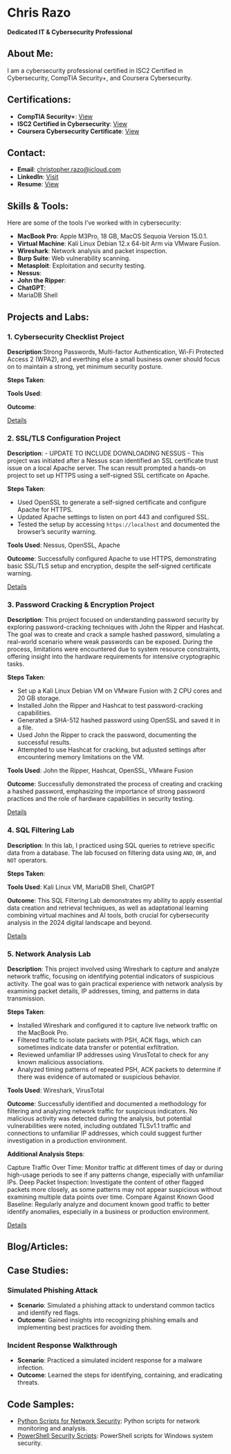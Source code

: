# Chris Razo
**Dedicated IT & Cybersecurity Professional**

## About Me:
I am a cybersecurity professional certified in ISC2 Certified in Cybersecurity, CompTIA Security+, and Coursera Cybersecurity.

## Certifications:
- **CompTIA Security+**: [View](CompTIA-Security-Plus-Certificate.pdf)
- **ISC2 Certified in Cybersecurity**: [View](ISC2-CC-Certification.pdf)
- **Coursera Cybersecurity Certificate**: [View](Google-Cybersecurity-Certificate.pdf)

## Contact:
- **Email**: christopher.razo@icloud.com
- **LinkedIn**: [Visit](https://linkedin.com/in/christopher-razo)
- **Resume**: [View](/CR-Resume.pdf)


## Skills & Tools:

Here are some of the tools I’ve worked with in cybersecurity:

- **MacBook Pro**: Apple M3Pro, 18 GB, MacOS Sequoia Version 15.0.1.
- **Virtual Machine**: Kali Linux Debian 12.x 64-bit Arm via VMware Fusion.
- **Wireshark**: Network analysis and packet inspection.
- **Burp Suite**: Web vulnerability scanning.
- **Metasploit**: Exploitation and security testing.
- **Nessus**:
- **John the Ripper**:
- **ChatGPT**:
- MariaDB Shell


## Projects and Labs:

### 1. Cybersecurity Checklist Project

**Description**:Strong Passwords, Multi-factor Authentication, Wi-Fi Protected Access 2 (WPA2), and everthing else a small business owner should focus on to maintain a strong, yet minimum security posture.

**Steps Taken**:

**Tools Used**:

**Outcome**:

[Details](blog-post1.md)


### 2. SSL/TLS Configuration Project

**Description**: - UPDATE TO INCLUDE DOWNLOADING NESSUS - This project was initiated after a Nessus scan identified an SSL certificate trust issue on a local Apache server. The scan result prompted a hands-on project to set up HTTPS using a self-signed SSL certificate on Apache.

**Steps Taken**:
- Used OpenSSL to generate a self-signed certificate and configure Apache for HTTPS.
- Updated Apache settings to listen on port 443 and configured SSL.
- Tested the setup by accessing `https://localhost` and documented the browser’s security warning.

**Tools Used**: Nessus, OpenSSL, Apache

**Outcome**: Successfully configured Apache to use HTTPS, demonstrating basic SSL/TLS setup and encryption, despite the self-signed certificate warning.

[Details](ssl-tls-apache-setup.md)


### 3. Password Cracking & Encryption Project

**Description**: This project focused on understanding password security by exploring password-cracking techniques with John the Ripper and Hashcat. The goal was to create and crack a sample hashed password, simulating a real-world scenario where weak passwords can be exposed. During the process, limitations were encountered due to system resource constraints, offering insight into the hardware requirements for intensive cryptographic tasks.

**Steps Taken**:
- Set up a Kali Linux Debian VM on VMware Fusion with 2 CPU cores and 20 GB storage.
- Installed John the Ripper and Hashcat to test password-cracking capabilities.
- Generated a SHA-512 hashed password using OpenSSL and saved it in a file.
- Used John the Ripper to crack the password, documenting the successful results.
- Attempted to use Hashcat for cracking, but adjusted settings after encountering memory limitations on the VM.

**Tools Used**: John the Ripper, Hashcat, OpenSSL, VMware Fusion

**Outcome**: Successfully demonstrated the process of creating and cracking a hashed password, emphasizing the importance of strong password practices and the role of hardware capabilities in security testing.

[Details](2024-11-04-password-cracking.md)


### 4. SQL Filtering Lab

**Description**: In this lab, I practiced using SQL queries to retrieve specific data from a database. The lab focused on filtering data using `AND`, `OR`, and `NOT` operators.

**Steps Taken**:

**Tools Used**: Kali Linux VM, MariaDB Shell, ChatGPT

**Outcome**: This SQL Filtering Lab demonstrates my ability to apply essential data creation and retrieval techniques, as well as adaptational learning combining virtual machines and AI tools, both crucial for cybersecurity analysis in the 2024 digital landscape and beyond.

[Details](2024-11-05-sql-filtering-lab.md)


### 5. Network Analysis Lab

**Description**: This project involved using Wireshark to capture and analyze network traffic, focusing on identifying potential indicators of suspicious activity. The goal was to gain practical experience with network analysis by examining packet details, IP addresses, timing, and patterns in data transmission.

**Steps Taken**:
- Installed Wireshark and configured it to capture live network traffic on the MacBook Pro.
- Filtered traffic to isolate packets with PSH, ACK flags, which can sometimes indicate data transfer or potential exfiltration.
- Reviewed unfamiliar IP addresses using VirusTotal to check for any known malicious associations.
- Analyzed timing patterns of repeated PSH, ACK packets to determine if there was evidence of automated or suspicious behavior.

**Tools Used**: Wireshark, VirusTotal

**Outcome**: Successfully identified and documented a methodology for filtering and analyzing network traffic for suspicious indicators. No malicious activity was detected during the analysis, but potential vulnerabilities were noted, including outdated TLSv1.1 traffic and connections to unfamiliar IP addresses, which could suggest further investigation in a production environment.

**Additional Analysis Steps**:

Capture Traffic Over Time: Monitor traffic at different times of day or during high-usage periods to see if any patterns change, especially with unfamiliar IPs.
Deep Packet Inspection: Investigate the content of other flagged packets more closely, as some patterns may not appear suspicious without examining multiple data points over time.
Compare Against Known Good Baseline: Regularly analyze and document known good traffic to better identify anomalies, especially in a business or production environment.

[Details](network-analysis-lab.md)


## Blog/Articles:

## Case Studies:

### Simulated Phishing Attack
- **Scenario**: Simulated a phishing attack to understand common tactics and identify red flags.
- **Outcome**: Gained insights into recognizing phishing emails and implementing best practices for avoiding them.

### Incident Response Walkthrough
- **Scenario**: Practiced a simulated incident response for a malware infection.
- **Outcome**: Learned the steps for identifying, containing, and eradicating threats.

## Code Samples:

- [Python Scripts for Network Security](https://github.com/yourusername/repo-name): Python scripts for network monitoring and analysis.
- [PowerShell Security Scripts](https://github.com/yourusername/repo-name): PowerShell scripts for Windows system security.
